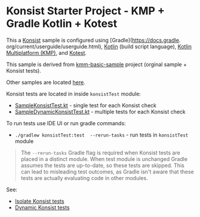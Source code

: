# Konsist Starter Project - KMP + Gradle Kotlin + Kotest

This a [Konsist](https://github.com/LemonAppDev/konsist) sample is configured using 
[Gradle](https://docs.gradle. org/current/userguide/userguide.html),
[Kotlin](https://kotlinlang.org/) (build script language),
[Kotlin Multiplatform (KMP)](https://kotlinlang.org/docs/multiplatform.html),
and [Kotest](https://kotest.io/).

This sample is derived from [kmm-basic-sample](https://github.com/Kotlin/kmm-basic-sample) project (orginal sample + Konsist tests).

Other samples are located [here](..).

Konsist tests are located in inside `konsistTest` module:
- [SampleKonsistTest.kt](src/jvmTest/kotlin/com/sample/SampleKonsistTest.kt) - single test for each Konsist check
- [SampleDynamicKonsistTest.kt](src/jvmTest/kotlin/com/sample/SampleDynamicKonsistTest.kt) - multiple tests for each Konsist check

To run tests use IDE UI or run gradle commands:
- `./gradlew konsistTest:test  --rerun-tasks` - run tests in `konsistTest` module

> The `--rerun-tasks` Gradle flag is required when Konsist tests are placed in a distinct module. When test module is
> unchanged Gradle assumes the tests are up-to-date, so these tests are skipped. This can lead to misleading test
> outcomes, as Gradle isn't aware that these tests are actually evaluating code in other modules.

See:
- [Isolate Konsist tests](https://docs.konsist.lemonappdev.com/advanced/isolate-konsist-tests)
- [Dynamic Konsist tests](https://docs.konsist.lemonappdev.com/advanced/dynamic-konsist-tests)
